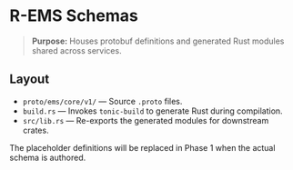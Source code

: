 # R-EMS Schemas

> **Purpose:** Houses protobuf definitions and generated Rust modules shared across services.

## Layout

- `proto/ems/core/v1/` — Source `.proto` files.
- `build.rs` — Invokes `tonic-build` to generate Rust during compilation.
- `src/lib.rs` — Re-exports the generated modules for downstream crates.

The placeholder definitions will be replaced in Phase 1 when the actual schema
is authored.
